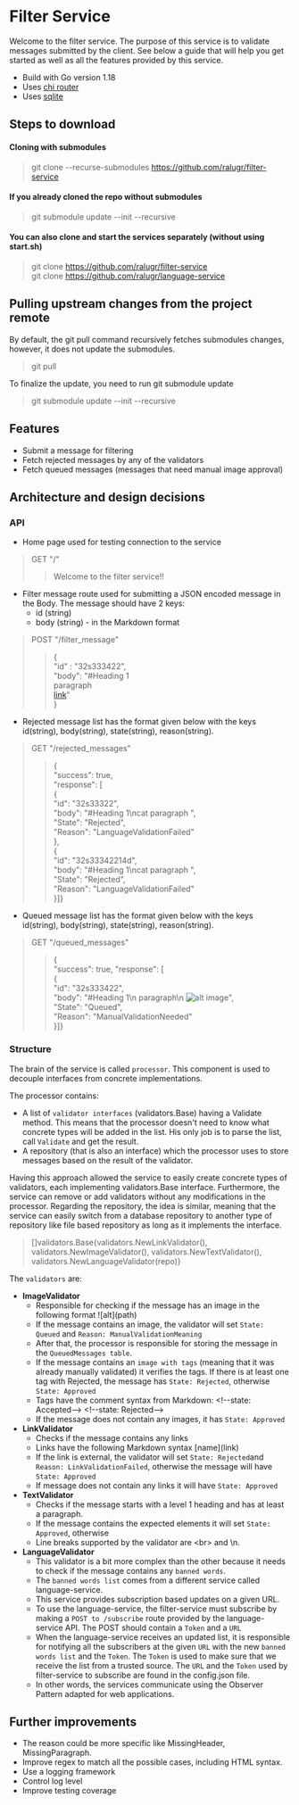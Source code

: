 # Filter Service
Welcome to the filter service. The purpose of this service is to validate messages submitted by the client. See below a guide that will help you get started as well as all the features provided by this service.

- Build with Go version 1.18
- Uses [chi router](github.com/go-chi/chi)
- Uses [sqlite](github.com/mattn/go-sqlite3)

## Steps to download
#### Cloning with submodules
>git clone --recurse-submodules https://github.com/ralugr/filter-service
#### If you already cloned the repo without submodules
> git submodule update --init --recursive
#### You can also clone and start the services separately (without using start.sh)
>git clone https://github.com/ralugr/filter-service  
>git clone https://github.com/ralugr/language-service

## Pulling upstream changes from the project remote
By default, the git pull command recursively fetches submodules changes, however, it does not update the submodules.
> git pull

To finalize the update, you need to run git submodule update
> git submodule update --init --recursive

## Features
- Submit a message for filtering
- Fetch rejected messages by any of the validators 
- Fetch queued messages (messages that need manual image approval)

## Architecture and design decisions
### API
- Home page used for testing connection to the service
> GET "/" 
> > Welcome to the filter service!!

- Filter message route used for submitting a JSON encoded message in the Body. The message should have 2 keys:
  - id (string)
  - body (string) - in the Markdown format 
> POST "/filter_message"
>> {  
     "id" : "32s333422",  
     "body": "#Heading 1<br> paragraph<br> [link](path/to/image)"  
  }

- Rejected message list has the format given below with the keys id(string), body(string), state(string), reason(string).
> GET "/rejected_messages"
>> {  
"success": true,  
"response": [  
{    
"id": "32s33322",  
"body": "#Heading 1\ncat paragraph ",  
"State": "Rejected",  
"Reason": "LanguageValidationFailed"  
},  
{  
"id": "32s33342214d",  
"body": "#Heading 1\ncat paragraph ",  
"State": "Rejected",  
"Reason": "LanguageValidationFailed"  
}]}

- Queued message list has the format given below with the keys id(string), body(string), state(string), reason(string).
> GET "/queued_messages"
>> {  
"success": true,
"response": [  
{  
"id": "32s333422",  
"body": "#Heading 1\n paragraph\n ![alt image](path/to/image)",  
"State": "Queued",  
"Reason": "ManualValidationNeeded"  
}]}


### Structure
The brain of the service is called `processor`. This component is used to decouple interfaces from concrete implementations.  
  
The processor contains:
- A list of `validator interfaces` (validators.Base) having a Validate method. This means that the processor doesn't need to know what concrete types will be added in the list. His only job is to parse the list, call `Validate` and get the result.
- A repository (that is also an interface) which the processor uses to store messages based on the result of the validator.  

Having this approach allowed the service to easily create concrete types of validators, each implementing validators.Base interface. Furthermore, the service can remove or add validators without any modifications in the processor. Regarding the repository, the idea is similar, meaning that the service can easily switch from a database repository to another type of repository like file based repository as long as it implements the interface.
> []validators.Base{validators.NewLinkValidator(), validators.NewImageValidator(), validators.NewTextValidator(), validators.NewLanguageValidator(repo)}

The `validators` are:
- **ImageValidator**
  - Responsible for checking if the message has an image in the following format \!\[alt](path)
  - If the message contains an image, the validator will set `State: Queued` and `Reason: ManualValidationMeaning`
  - After that, the processor is responsible for storing the message in the `QueuedMessages table`.
  - If the message contains an `image with tags` (meaning that it was already manually validated) it verifies the tags. If there is at least one tag with Rejected, the message has `State: Rejected`, otherwise `State: Approved`
  - Tags have the comment syntax from Markdown: \<!--state: Accepted--> \<!--state: Rejected-->
  - If the message does not contain any images, it has `State: Approved`
- **LinkValidator**
  - Checks if the message contains any links
  - Links have the following Markdown syntax \[name](link)
  - If the link is external, the validator will set `State: Rejected`and `Reason: LinkValidationFailed`, otherwise the message will have `State: Approved`
  - If message does not contain any links it will have `State: Approved`
- **TextValidator**
  - Checks if the message starts with a level 1 heading and has at least a paragraph.
  - If the message contains the expected elements it will set `State: Approved`, otherwise
  - Line breaks supported by the validator are \<br> and \n.
- **LanguageValidator**
  - This validator is a bit more complex than the other because it needs to check if the message contains any `banned words`. 
  - The `banned words list` comes from a different service called language-service.
  - This service provides subscription based updates on a given URL.
  - To use the language-service, the filter-service must subscribe by making a `POST to /subscribe` route provided by the language-service API. The POST should contain a `Token` and a `URL`
  - When the language-service receives an updated list, it is responsible for notifying all the subscribers at the given `URL` with the new `banned words list` and the `Token`. The `Token` is used to make sure that we receive the list from a trusted source. The `URL` and the `Token` used by filter-service to subscribe are found in the config.json file.
  - In other words, the services communicate using the Observer Pattern adapted for web applications.

## Further improvements
- The reason could be more specific like MissingHeader, MissingParagraph.
- Improve regex to match all the possible cases, including HTML syntax.
- Use a logging framework
- Control log level
- Improve testing coverage
